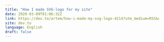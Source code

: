 ```yaml
---
title: "How I made SVG-logo for my site"
date: 2020-03-09T01:06:32Z
link: https://dev.to/artem/how-i-made-my-svg-logo-4214?utm_medium=RSS&utm_source=news.12bit.vn
site: dev.to
language: English
draft: false
---
```

